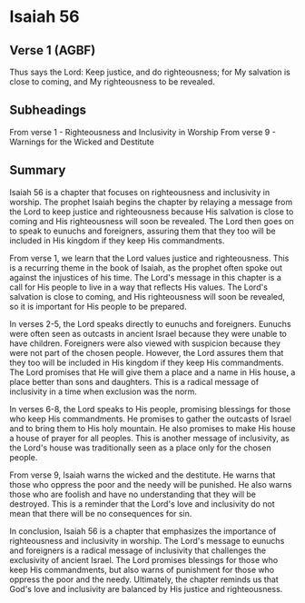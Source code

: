# Isaiah 56

## Verse 1 (AGBF)

Thus says the Lord: Keep justice, and do righteousness; for My salvation is close to coming, and My righteousness to be revealed.

## Subheadings

From verse 1 - Righteousness and Inclusivity in Worship
From verse 9 - Warnings for the Wicked and Destitute

## Summary

Isaiah 56 is a chapter that focuses on righteousness and inclusivity in worship. The prophet Isaiah begins the chapter by relaying a message from the Lord to keep justice and righteousness because His salvation is close to coming and His righteousness will soon be revealed. The Lord then goes on to speak to eunuchs and foreigners, assuring them that they too will be included in His kingdom if they keep His commandments.

From verse 1, we learn that the Lord values justice and righteousness. This is a recurring theme in the book of Isaiah, as the prophet often spoke out against the injustices of his time. The Lord's message in this chapter is a call for His people to live in a way that reflects His values. The Lord's salvation is close to coming, and His righteousness will soon be revealed, so it is important for His people to be prepared.

In verses 2-5, the Lord speaks directly to eunuchs and foreigners. Eunuchs were often seen as outcasts in ancient Israel because they were unable to have children. Foreigners were also viewed with suspicion because they were not part of the chosen people. However, the Lord assures them that they too will be included in His kingdom if they keep His commandments. The Lord promises that He will give them a place and a name in His house, a place better than sons and daughters. This is a radical message of inclusivity in a time when exclusion was the norm.

In verses 6-8, the Lord speaks to His people, promising blessings for those who keep His commandments. He promises to gather the outcasts of Israel and to bring them to His holy mountain. He also promises to make His house a house of prayer for all peoples. This is another message of inclusivity, as the Lord's house was traditionally seen as a place only for the chosen people.

From verse 9, Isaiah warns the wicked and the destitute. He warns that those who oppress the poor and the needy will be punished. He also warns those who are foolish and have no understanding that they will be destroyed. This is a reminder that the Lord's love and inclusivity do not mean that there will be no consequences for sin.

In conclusion, Isaiah 56 is a chapter that emphasizes the importance of righteousness and inclusivity in worship. The Lord's message to eunuchs and foreigners is a radical message of inclusivity that challenges the exclusivity of ancient Israel. The Lord promises blessings for those who keep His commandments, but also warns of punishment for those who oppress the poor and the needy. Ultimately, the chapter reminds us that God's love and inclusivity are balanced by His justice and righteousness.